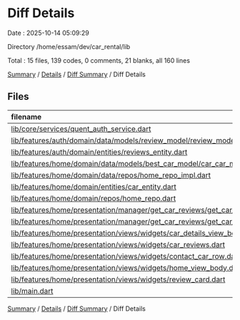 # Diff Details

Date : 2025-10-14 05:09:29

Directory /home/essam/dev/car_rental/lib

Total : 15 files,  139 codes, 0 comments, 21 blanks, all 160 lines

[Summary](results.md) / [Details](details.md) / [Diff Summary](diff.md) / Diff Details

## Files
| filename | language | code | comment | blank | total |
| :--- | :--- | ---: | ---: | ---: | ---: |
| [lib/core/services/quent_auth_service.dart](/lib/core/services/quent_auth_service.dart) | Dart | 17 | 0 | 2 | 19 |
| [lib/features/auth/domain/data/models/review_model/review_model.dart](/lib/features/auth/domain/data/models/review_model/review_model.dart) | Dart | 26 | 0 | 3 | 29 |
| [lib/features/auth/domain/entities/reviews_entity.dart](/lib/features/auth/domain/entities/reviews_entity.dart) | Dart | 14 | 0 | 2 | 16 |
| [lib/features/home/domain/data/models/best_car_model/car_car_model.dart](/lib/features/home/domain/data/models/best_car_model/car_car_model.dart) | Dart | 2 | 0 | 1 | 3 |
| [lib/features/home/domain/data/repos/home_repo_impl.dart](/lib/features/home/domain/data/repos/home_repo_impl.dart) | Dart | 15 | 0 | 1 | 16 |
| [lib/features/home/domain/entities/car_entity.dart](/lib/features/home/domain/entities/car_entity.dart) | Dart | 1 | 0 | 0 | 1 |
| [lib/features/home/domain/repos/home_repo.dart](/lib/features/home/domain/repos/home_repo.dart) | Dart | 2 | 0 | 0 | 2 |
| [lib/features/home/presentation/manager/get_car_reviews/get_car_reviews_cubit.dart](/lib/features/home/presentation/manager/get_car_reviews/get_car_reviews_cubit.dart) | Dart | 22 | 0 | 7 | 29 |
| [lib/features/home/presentation/manager/get_car_reviews/get_car_reviews_state.dart](/lib/features/home/presentation/manager/get_car_reviews/get_car_reviews_state.dart) | Dart | 13 | 0 | 8 | 21 |
| [lib/features/home/presentation/views/widgets/car_details_view_body.dart](/lib/features/home/presentation/views/widgets/car_details_view_body.dart) | Dart | 3 | 0 | 0 | 3 |
| [lib/features/home/presentation/views/widgets/car_reviews.dart](/lib/features/home/presentation/views/widgets/car_reviews.dart) | Dart | 7 | 0 | 0 | 7 |
| [lib/features/home/presentation/views/widgets/contact_car_row.dart](/lib/features/home/presentation/views/widgets/contact_car_row.dart) | Dart | 8 | 0 | -1 | 7 |
| [lib/features/home/presentation/views/widgets/home_view_body.dart](/lib/features/home/presentation/views/widgets/home_view_body.dart) | Dart | 0 | 0 | -1 | -1 |
| [lib/features/home/presentation/views/widgets/review_card.dart](/lib/features/home/presentation/views/widgets/review_card.dart) | Dart | 6 | 0 | -1 | 5 |
| [lib/main.dart](/lib/main.dart) | Dart | 3 | 0 | 0 | 3 |

[Summary](results.md) / [Details](details.md) / [Diff Summary](diff.md) / Diff Details